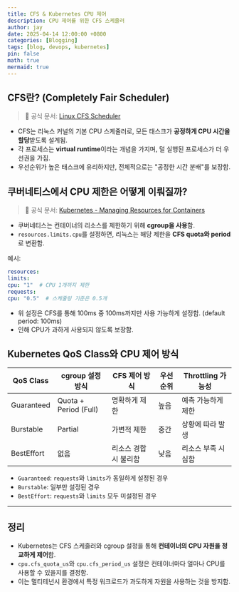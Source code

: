 ```yaml
---
title: CFS & Kubernetes CPU 제어
description: CPU 제어를 위한 CFS 스케줄러
author: jay
date: 2025-04-14 12:00:00 +0800
categories: [Blogging]
tags: [blog, devops, kubernetes]
pin: false
math: true
mermaid: true
---
```


## CFS란? (Completely Fair Scheduler)

> 📘 공식 문서: [Linux CFS Scheduler](https://www.kernel.org/doc/Documentation/scheduler/sched-design-CFS.txt)

- CFS는 리눅스 커널의 기본 CPU 스케줄러로, 모든 태스크가 **공정하게 CPU 시간을 할당**받도록 설계됨.
- 각 프로세스는 **virtual runtime**이라는 개념을 가지며, 덜 실행된 프로세스가 더 우선권을 가짐.
- 우선순위가 높은 태스크에 유리하지만, 전체적으로는 "공정한 시간 분배"를 보장함.

## 쿠버네티스에서 CPU 제한은 어떻게 이뤄질까?

> 📘 공식 문서: [Kubernetes - Managing Resources for Containers](https://kubernetes.io/docs/concepts/configuration/manage-resources-containers/)

- 쿠버네티스는 컨테이너의 리소스를 제한하기 위해 **cgroup을 사용**함.
- `resources.limits.cpu`를 설정하면, 리눅스는 해당 제한을 **CFS quota와 period**로 변환함.

예시:
```yaml
resources:
limits:
cpu: "1"  # CPU 1개까지 제한
requests:
cpu: "0.5"  # 스케줄링 기준은 0.5개
```

- 위 설정은 CFS를 통해 100ms 중 100ms까지만 사용 가능하게 설정함. (default period: 100ms)
- 인해 CPU가 과하게 사용되지 않도록 보장함.

## Kubernetes QoS Class와 CPU 제어 방식

| QoS Class    | cgroup 설정 방식       | CFS 제어 방식          | 우선순위 | Throttling 가능성 |
|--------------|------------------------|------------------------|----------|-------------------|
| Guaranteed   | Quota + Period (Full)  | 명확하게 제한          | 높음     | 예측 가능하게 제한 |
| Burstable    | Partial                | 가변적 제한            | 중간     | 상황에 따라 발생  |
| BestEffort   | 없음                   | 리소스 경합 시 불리함  | 낮음     | 리소스 부족 시 심함 |

- `Guaranteed`: `requests`와 `limits`가 동일하게 설정된 경우
- `Burstable`: 일부만 설정된 경우
- `BestEffort`: `requests`와 `limits` 모두 미설정된 경우

---

## 정리

- Kubernetes는 CFS 스케줄러와 cgroup 설정을 통해 **컨테이너의 CPU 자원을 정교하게 제어**함.
- `cpu.cfs_quota_us`와 `cpu.cfs_period_us` 설정은 컨테이너마다 얼마나 CPU를 사용할 수 있을지를 결정함.
- 이는 멀티테넌시 환경에서 특정 워크로드가 과도하게 자원을 사용하는 것을 방지함.